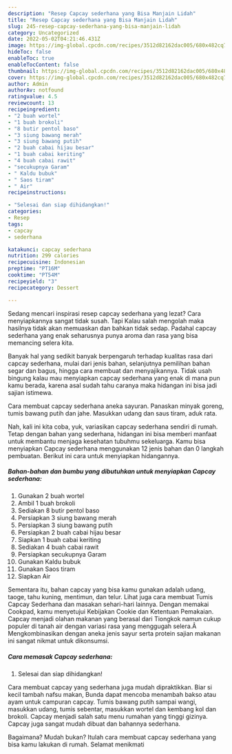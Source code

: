```yaml
---
description: "Resep Capcay sederhana yang Bisa Manjain Lidah"
title: "Resep Capcay sederhana yang Bisa Manjain Lidah"
slug: 245-resep-capcay-sederhana-yang-bisa-manjain-lidah
category: Uncategorized
date: 2022-05-02T04:21:46.431Z
image: https://img-global.cpcdn.com/recipes/3512d82162dac005/680x482cq70/capcay-sederhana-foto-resep-utama.jpg
hideToc: false
enableToc: true
enableTocContent: false
thumbnail: https://img-global.cpcdn.com/recipes/3512d82162dac005/680x482cq70/capcay-sederhana-foto-resep-utama.jpg
cover: https://img-global.cpcdn.com/recipes/3512d82162dac005/680x482cq70/capcay-sederhana-foto-resep-utama.jpg
author: Admin
authorAv: notfound
ratingvalue: 4.5
reviewcount: 13
recipeingredient:
- "2 buah wortel"
- "1 buah brokoli"
- "8 butir pentol baso"
- "3 siung bawang merah"
- "3 siung bawang putih"
- "2 buah cabai hijau besar"
- "1 buah cabai keriting"
- "4 buah cabai rawit"
- "secukupnya Garam"
- " Kaldu bubuk"
- " Saos tiram"
- " Air"
recipeinstructions:

- "Selesai dan siap dihidangkan!"
categories:
- Resep
tags:
- capcay
- sederhana

katakunci: capcay sederhana 
nutrition: 299 calories
recipecuisine: Indonesian
preptime: "PT16M"
cooktime: "PT54M"
recipeyield: "3"
recipecategory: Dessert

---
```



Sedang mencari inspirasi resep capcay sederhana yang lezat? Cara menyiapkannya sangat tidak susah. Tapi Kalau salah mengolah maka hasilnya tidak akan memuaskan dan bahkan tidak sedap. Padahal capcay sederhana yang enak seharusnya punya aroma dan rasa yang bisa memancing selera kita.


Banyak hal yang sedikit banyak berpengaruh terhadap kualitas rasa dari capcay sederhana, mulai dari jenis bahan, selanjutnya pemilihan bahan segar dan bagus, hingga cara membuat dan menyajikannya. Tidak usah bingung kalau mau menyiapkan capcay sederhana yang enak di mana pun kamu berada, karena asal sudah tahu caranya maka hidangan ini bisa jadi sajian istimewa.

Cara membuat capcay sederhana aneka sayuran. Panaskan minyak goreng, tumis bawang putih dan jahe. Masukkan udang dan saus tiram, aduk rata.


Nah, kali ini kita coba, yuk, variasikan capcay sederhana sendiri di rumah. Tetap dengan bahan yang sederhana, hidangan ini bisa memberi manfaat untuk membantu menjaga kesehatan tubuhmu sekeluarga. Kamu bisa menyiapkan Capcay sederhana menggunakan 12 jenis bahan dan 0 langkah pembuatan. Berikut ini cara untuk menyiapkan hidangannya.

<!--inarticleads1-->

##### Bahan-bahan dan bumbu yang dibutuhkan untuk menyiapkan Capcay sederhana:

1. Gunakan 2 buah wortel
1. Ambil 1 buah brokoli
1. Sediakan 8 butir pentol baso
1. Persiapkan 3 siung bawang merah
1. Persiapkan 3 siung bawang putih
1. Persiapkan 2 buah cabai hijau besar
1. Siapkan 1 buah cabai keriting
1. Sediakan 4 buah cabai rawit
1. Persiapkan secukupnya Garam
1. Gunakan  Kaldu bubuk
1. Gunakan  Saos tiram
1. Siapkan  Air


Sementara itu, bahan capcay yang bisa kamu gunakan adalah udang, taoge, tahu kuning, mentimun, dan telur. Lihat juga cara membuat Tumis Capcay Sederhana dan masakan sehari-hari lainnya. Dengan memakai Cookpad, kamu menyetujui Kebijakan Cookie dan Ketentuan Pemakaian. Capcay menjadi olahan makanan yang berasal dari Tiongkok namun cukup populer di tanah air dengan variasi rasa yang menggugah selera.Â Mengkombinasikan dengan aneka jenis sayur serta protein sajian makanan ini sangat nikmat untuk dikonsumsi. 

<!--inarticleads2-->

##### Cara memasak Capcay sederhana:


1. Selesai dan siap dihidangkan!

Cara membuat capcay yang sederhana juga mudah dipraktikkan. Biar si kecil tambah nafsu makan, Bunda dapat mencoba menambah bakso atau ayam untuk campuran capcay. Tumis bawang putih sampai wangi, masukkan udang, tumis sebentar, masukkan wortel dan kembang kol dan brokoli. Capcay menjadi salah satu menu rumahan yang tinggi gizinya. Capcay juga sangat mudah dibuat dan bahannya sederhana. 

Bagaimana? Mudah bukan? Itulah cara membuat capcay sederhana yang bisa kamu lakukan di rumah. Selamat menikmati
